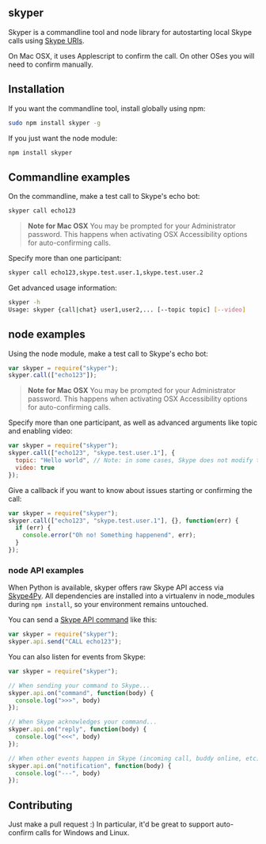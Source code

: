 ## skyper

Skyper is a commandline tool and node library for autostarting local Skype
calls using [Skype URIs](https://dev.skype.com/skype-uri/uri-main).

On Mac OSX, it uses Applescript to confirm the call. On other OSes
you will need to confirm manually.

## Installation

If you want the commandline tool, install globally using npm:

```bash
sudo npm install skyper -g
```

If you just want the node module:

```bash
npm install skyper
```

## Commandline examples

On the commandline, make a test call to Skype's echo bot:

```bash
skyper call echo123
```

> **Note for Mac OSX**
> You may be prompted for your Administrator password. This happens when
> activating OSX Accessibility options for auto-confirming calls.

Specify more than one participant:

```bash
skyper call echo123,skype.test.user.1,skype.test.user.2
```

Get advanced usage information:

```bash
skyper -h
Usage: skyper {call|chat} user1,user2,... [--topic topic] [--video]
```

## node examples

Using the node module, make a test call to Skype's echo bot:

```javascript
var skyper = require("skyper");
skyper.call(["echo123"]);
```

> **Note for Mac OSX**
> You may be prompted for your Administrator password. This happens when
> activating OSX Accessibility options for auto-confirming calls.

Specify more than one participant, as well as advanced arguments like
topic and enabling video:

```javascript
var skyper = require("skyper");
skyper.call(["echo123", "skype.test.user.1"], {
  topic: "Hello world", // Note: in some cases, Skype does not modify the topic.
  video: true
});
```

Give a callback if you want to know about issues starting or confirming the call:

```javascript
var skyper = require("skyper");
skyper.call(["echo123", "skype.test.user.1"], {}, function(err) {
  if (err) {
    console.error("Oh no! Something happenend", err);
  }
});
```

### node API examples

When Python is available, skyper offers raw Skype API access via
[Skype4Py](https://pypi.python.org/pypi/Skype4Py/). All dependencies are
installed into a virtualenv in node_modules during `npm install`, so your
environment remains untouched.

You can send a [Skype API command](http://vmiklos.hu/bitlbee-skype/public_api_ref.html) like this:

```javascript
var skyper = require("skyper");
skyper.api.send("CALL echo123");
```

You can also listen for events from Skype:

```javascript
var skyper = require("skyper");

// When sending your command to Skype...
skyper.api.on("command", function(body) {
  console.log(">>>", body)
});

// When Skype acknowledges your command...
skyper.api.on("reply", function(body) {
  console.log("<<<", body)
});

// When other events happen in Skype (incoming call, buddy online, etc)...
skyper.api.on("notification", function(body) {
  console.log("---", body)
});
```

## Contributing

Just make a pull request :) In particular, it'd be great to support auto-confirm
calls for Windows and Linux.
